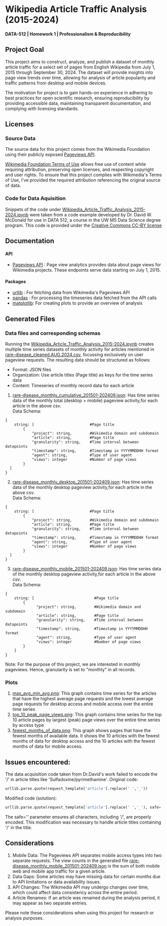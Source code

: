 # Wikipedia Article Traffic Analysis (2015-2024)
#### DATA-512 | Homework 1 | Professionalism & Reproducibility

## Project Goal
This project aims to construct, analyze, and publish a dataset of monthly article traffic for a select set of pages from English Wikipedia from July 1, 2015 through September 30, 2024. The dataset will provide insights into page view trends over time, allowing for analysis of article popularity and traffic patterns from desktop and mobile devices.

The motivation for project is to gain hands-on experience in adhering to best practices for open scientific research, ensuring reproducibility by providing accessible data, maintaining transparent documentation, and complying with licensing standards.

## Licenses

### Source Data
The source data for this project comes from the Wikimedia Foundation using their publicly exposed [Pageviews API](https://doc.wikimedia.org/generated-data-platform/aqs/analytics-api/reference/page-views.html). 

[Wikimedia Foundation Terms of Use](https://foundation.wikimedia.org/wiki/Policy:Terms_of_Use) allows free use of content while requiring attribution, preserving open licenses, and respecting copyright and user rights.
To ensure that this project complies with Wikimedia's Terms of Use, I've provided the required attribution referencing the original source of data.

### Code for Data Aquisition

Snippets of the code under [Wikipedia_Article_Traffic_Analysis_2015-2024.ipynb](Wikipedia_Article_Traffic_Analysis_2015-2024.ipynb) were taken from a code example developed by Dr. David W. McDonald for use in DATA 512, a course in the UW MS Data Science degree program. This code is provided under the [Creative Commons CC-BY license](https://creativecommons.org/licenses/by/4.0/)

## Documentation

#### API
* [Pageviews API](https://doc.wikimedia.org/generated-data-platform/aqs/analytics-api/reference/page-views.html) : Page view analytics provides data about page views for Wikimedia projects. These endpoints serve data starting on July 1, 2015. 

#### Packages
* [urllib](https://docs.python.org/3/library/urllib.request.html) : For fetching data from Wikimedia's Pageviews API
* [pandas](https://pandas.pydata.org/docs/reference/index.html) : For processing the timeseries data fetched from the API calls
* [matplotlib](https://matplotlib.org/stable/api/index.html): For creating plots to provide an overview of analysis

## Generated Files

### Data files and corresponding schemas
Running the [Wikipedia_Article_Traffic_Analysis_2015-2024.ipynb](Wikipedia_Article_Traffic_Analysis_2015-2024.ipynb) creates multiple time series datasets of monthly activity for articles mentioned in [rare-disease_cleaned.AUG.2024.csv](rare-disease_cleaned.AUG.2024.csv), focussing exclusively on user pageview requests.
The resulting data should be structured as follows:
* Format: JSON files
* Organization: Use article titles (Page title) as keys for the time series data
* Content: Timeseries of monthly record data for each article

1. [rare-disease_monthly_cumulative_201501-202409.json](generated_files%2Frare-disease_monthly_cumulative_201501-202409.json): Has time series data of the monthly total (desktop + mobile) pageview activity,for each article in the above csv. \
Data Schema: 
```Text
{   
    string: [                         #Page title
        {       
            "project": string,        #Wikimedia domain and subdomain
            "article": string,        #Page title
            "granularity": string,    #Time interval between datapoints
            "timestamp": string,      #Timestamp in YYYYMMDDHH format
            "agent": string,          #Type of user agent
            "views": integer          #Number of page views
        }   
  ] 
}
```
2. [rare-disease_monthly_desktop_201501-202409.json](generated_files%2Frare-disease_monthly_desktop_201501-202409.json): Has time series data of the monthly desktop pageview activity,for each article in the above csv.\
   Data Schema:
```Text
{
    string: [                         #Page title
        {       
            "project": string,        #Wikimedia domain and subdomain
            "article": string,        #Page title
            "granularity": string,    #Time interval between datapoints
            "timestamp": string,      #Timestamp in YYYYMMDDHH format
            "agent": string,          #Type of user agent
            "views": integer          #Number of page views
        }   
  ] 
}
```
3. [rare-disease_monthly_mobile_201501-202409.json](generated_files%2Frare-disease_monthly_mobile_201501-202409.json): Has time series data of the monthly desktop pageview activity,for each article in the above csv.\
   Data Schema:
```Text
{
    string: [                           #Page title
        {
              "project": string,        #Wikimedia domain and subdomain
              "article": string,        #Page title
              "granularity": string,    #Time interval between datapoints
              "timestamp": string,      #Timestamp in YYYYMMDDHH format
              "agent": string,          #Type of user agent
              "views": integer          #Number of page views
        }
    ]
}
```
Note: For the purpose of this project, we are interested in monthly pageviews. Hence, granularity is set to "monthly" in all records.

### Plots
1. [max_avg_min_avg.png](generated_plots%2Fmax_avg_min_avg.png): This graph contains time series for the articles that have the highest average page requests and the lowest average page requests for desktop access and mobile access over the entire time series
2. [top_10_peak_page_views.png](generated_plots%2Ftop_10_peak_page_views.png): This graph contains time series for the top 10 article pages by largest (peak) page views over the entire time series by access type
3. [fewest_months_of_data.png](generated_plots%2Ffewest_months_of_data.png): This graph shows pages that have the fewest months of available data. It shows the 10 articles with the fewest months of data for desktop access and the 10 articles with the fewest months of data for mobile access.

## Issues encountered:
 The data acquisition code taken from Dr.David's work failed to encode the '/' in article titles like 'Sulfadoxine/pyrimethamine'. 
 Original code:
``` python
urllib.parse.quote(request_template['article'].replace(' ','_'))
```
Modified code (solution):
```python
urllib.parse.quote(request_template['article'].replace(' ','_'), safe='')
```
The safe='' parameter ensures all characters, including '/', are properly encoded. This modification was necessary to handle article titles containing '/' in the title.

## Considerations
1. Mobile Data: The Pageviews API separates mobile access types into two separate requests. The view counts in the generated file [rare-disease_monthly_mobile_201501-202409.json](generated_files%2Frare-disease_monthly_mobile_201501-202409.json) is the sum of both mobile web and mobile app traffic for a given article.
2. Data Gaps: Some articles may have missing data for certain months due to API limitations or data availability issues.
3. API Changes: The Wikimedia API may undergo changes over time, which could affect data consistency across the entire period.
4. Article Renames: If an article was renamed during the analysis period, it may appear as two separate entries.

Please note these considerations when using this project for research or analysis purposes.